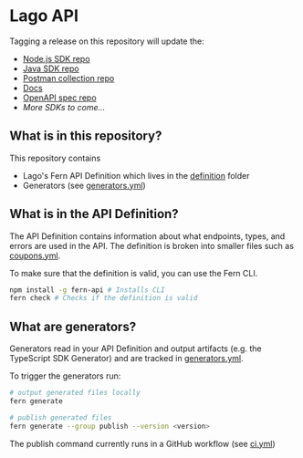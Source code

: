# Lago API

Tagging a release on this repository will update the:

- [Node.js SDK repo](https://github.com/fern-lago/lago-node)
- [Java SDK repo](https://github.com/fern-lago/lago-node)
- [Postman collection repo](https://github.com/fern-lago/lago-postman)
- [Docs](https://github.com/fern-lago/docs)
- [OpenAPI spec repo](https://github.com/fern-lago/lago-openapi)
- _More SDKs to come..._

## What is in this repository?

This repository contains

- Lago's Fern API Definition which lives in the [definition](./fern/api/definition/) folder
- Generators (see [generators.yml](./fern/api/generators.yml))

## What is in the API Definition?

The API Definition contains information about what endpoints, types, and errors are used in the API. The definition is broken into smaller files such as [coupons.yml](fern/api/definition/coupons.yml).

To make sure that the definition is valid, you can use the Fern CLI.

```bash
npm install -g fern-api # Installs CLI
fern check # Checks if the definition is valid
```

## What are generators?

Generators read in your API Definition and output artifacts (e.g. the TypeScript SDK Generator) and are tracked in [generators.yml](./fern/api/generators.yml).

To trigger the generators run:

```bash
# output generated files locally
fern generate

# publish generated files
fern generate --group publish --version <version>
```

The publish command currently runs in a GitHub workflow (see [ci.yml](.github/workflows/ci.yml#L32))
